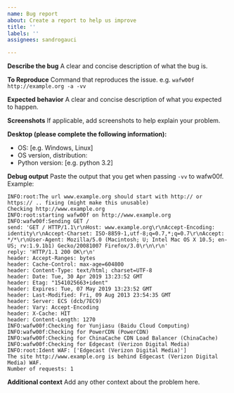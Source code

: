 ```yaml
---
name: Bug report
about: Create a report to help us improve
title: ''
labels: ''
assignees: sandrogauci

---
```


**Describe the bug**
A clear and concise description of what the bug is.

**To Reproduce**
Command that reproduces the issue. e.g. `wafw00f http://example.org -a -vv`

**Expected behavior**
A clear and concise description of what you expected to happen.

**Screenshots**
If applicable, add screenshots to help explain your problem.

**Desktop (please complete the following information):**
 - OS: [e.g. Windows, Linux]
 - OS version, distribution: 
 - Python version: [e.g. python 3.2]

**Debug output**
Paste the output that you get when passing `-vv` to wafw00f. Example:

```
INFO:root:The url www.example.org should start with http:// or https:// .. fixing (might make this unusable)
Checking http://www.example.org
INFO:root:starting wafw00f on http://www.example.org
INFO:wafw00f:Sending GET /
send: 'GET / HTTP/1.1\r\nHost: www.example.org\r\nAccept-Encoding: identity\r\nAccept-Charset: ISO-8859-1,utf-8;q=0.7,*;q=0.7\r\nAccept: */*\r\nUser-Agent: Mozilla/5.0 (Macintosh; U; Intel Mac OS X 10.5; en-US; rv:1.9.1b1) Gecko/20081007 Firefox/3.0\r\n\r\n'
reply: 'HTTP/1.1 200 OK\r\n'
header: Accept-Ranges: bytes
header: Cache-Control: max-age=604800
header: Content-Type: text/html; charset=UTF-8
header: Date: Tue, 30 Apr 2019 13:23:52 GMT
header: Etag: "1541025663+ident"
header: Expires: Tue, 07 May 2019 13:23:52 GMT
header: Last-Modified: Fri, 09 Aug 2013 23:54:35 GMT
header: Server: ECS (dcb/7EC9)
header: Vary: Accept-Encoding
header: X-Cache: HIT
header: Content-Length: 1270
INFO:wafw00f:Checking for Yunjiasu (Baidu Cloud Computing)
INFO:wafw00f:Checking for PowerCDN (PowerCDN)
INFO:wafw00f:Checking for ChinaCache CDN Load Balancer (ChinaCache)
INFO:wafw00f:Checking for Edgecast (Verizon Digital Media)
INFO:root:Ident WAF: ['Edgecast (Verizon Digital Media)']
The site http://www.example.org is behind Edgecast (Verizon Digital Media) WAF.
Number of requests: 1
```

**Additional context**
Add any other context about the problem here.

